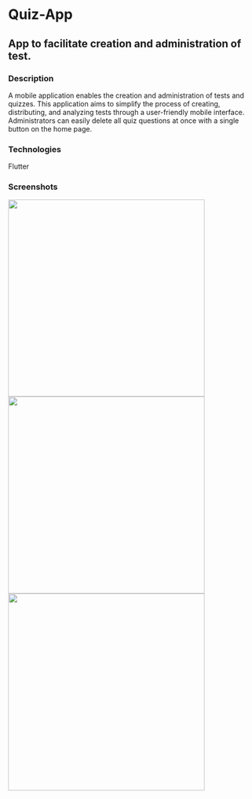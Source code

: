# Quiz-App
## App to facilitate creation and administration of test.

### Description

A mobile application enables the creation and administration of tests and quizzes. This application aims to simplify the process of creating, distributing, and analyzing tests through a user-friendly mobile interface. Administrators can easily delete all quiz questions at once with a single button on the home page.
### Technologies

Flutter 

### Screenshots

<div class="row">
  <img width="400" src="https://github.com/v-shivam/quiz-app/assets/136485630/7aa6ca6b-95e5-4fc0-8fe8-0f225e5b05f0">
</div>

<div class="row">
  <img width="400" src="https://github.com/v-shivam/quiz-app/assets/136485630/86dbebff-f937-45ce-8167-2a44ab66c872">
</div>

<div class="row">
  <img width="400" src="https://github.com/v-shivam/quiz-app/assets/136485630/532301e4-45c2-490c-a3e9-cf92e1da7cc9">
</div>


